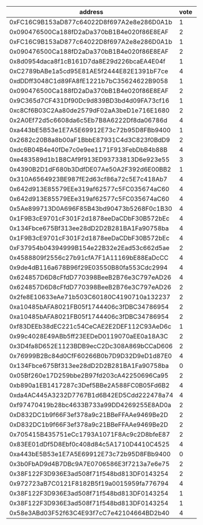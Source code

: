 address|vote|timestamp|signature
---|---|---|---
0xFC16C9B153aD877c64022D8f697A2e8e286D0A1b|1|1601382299|0x89d15b9e8a5717544b9f19f0ab995fe6c96b54c9c0820bca338d8fe7c88cd9107b7d763661285ee0c830db63619ec855444a3275b161569dad58329705098c761c
0x090476500Ca188fD2aDa370bB1B4e020f86E8EAF|2|1601382381|0x6ac6416a8afbaae7d73bda6b091e1102daae20dccd2036ebc338d5dda1445d7e17cca33d868087bbdd4ddb567ecb379cb7aa6ec4ceaddd0041874b89bb344d8c1b
0xFC16C9B153aD877c64022D8f697A2e8e286D0A1b|1|1601382421|0xcdf367bf20fa8eac495000b494b39a52b2695990d10ce64517b8b82e920de2b25e4799af05a074030f3d794bcf0a3c4956e41174d229d89c272937001b7278391c
0x090476500Ca188fD2aDa370bB1B4e020f86E8EAF|2|1601382444|0xeb3feafef69b963662bf9f940a34809caa81615f9f90a27df0ca36887d93f3d871002e9da55f1954d1fe9c86a6da0480713e48841f689d4862490c0d08af90721b
0x8d0954daca8f1cB161D7da8E29d226bcaEA4E04f|1|1601382513|0xcc9e5bd3e5b82e527fdf1d7d454a91039f60570d4516ee7f1b9979a6dfe7d90356e10e72945cf50c29ac5efd6162a70c6dce2c740060831174dd08bed3eb4fb71c
0xC2789bABe1a5cd95E81AE5f2444E82E1391bF7ce|4|1601382530|0xe29ee4e1452443369a63d0d447e5f3d8fc4b3ae3ae9c53f7c109d10ff68b1a1405b85b1645a61b026547df3d50344b19ab7f74a0828b5568fc30de3910df36bc1b
0xdDDff3048C1d89FA8fE1221b7bC35624622B9058|1|1601382539|0xac2033c3038e4ad6adfaaf0d336bd70f8fec6692600d67334dc9d4961f31a70f7ccb812a2be4d9bebde7e662546d35f7b59400790eb057d5e28e6871b548a25c1b
0x090476500Ca188fD2aDa370bB1B4e020f86E8EAF|2|1601382709|0x9346662b1b2a4034f834df7e02e68af22c1a6fb9e05c756496e13662a905c60c7f19491f3686a3fc905d00c6f8616d9f4393a77f7e5225d258ccedda9bf421d81c
0x9C365d7CF431Df90Dc9d839BD3bd4d09FA73cf16|1|1601383512|0x63519b3e47aee2a603584ca028e3902e5c079f91ae158a7bb8d42d23d9c652b14ac7daf70e2a823837d1311bbeed6b0d49e37d0c5a474de2accdde78b4fc7cc51b
0xc8Cf6B03C2Aa80de2579dF02aA3beD1e716E1680|2|1601383726|0xc31a9c14f49379b42ba1cc14a129a0dcdacae0fe93b9a469a6bfedf6845662ee0b81d688d3ff30fc3a5ad2e37e0ebc72d85904bf72ce1b121ed54abf5ab5e8cd1c
0x2A0Ef72d5c6608da6c5Eb7B8A6222Df8da06786d|4|1601383815|0xa614e1f25263962f13d8b916bba30fa38279a7d38140983cf7b105d1b72e5c2774f66f7b81fb07e7fb393f9b83e6dcbddcc6fddbc0acb2298ee6df511a198edb1c
0xa443bE5B53e1E7A5E69912E73c72b95D8FBb9400|1|1601384122|0xa7a3bc802b0d19687bc901e5beba945c3c22d1c72ab48b1991c5ecfcce9962e21b8b4cd7cd5827afb6d9eaf79238924d347abe864e4b3846a8ad79afc2c5a2af1b
0x2682c20B8a8b00aF1BbbE87931C4d3C823f0BdD9|2|1601384170|0x0f9324c09ad6b5bdc6d9a7fc0b79fc4ae2b757b3de7a4846b9353597d381d1b42614f3bd2ec7ddb2e8ec9c4493230701f66fe61e5189ea48f6cce88104844ce71b
0xdc6B04B4e40fDe7c0e9ee1171F913FebDbB4b88B|4|1601384335|0x5a820337ff3cbe490ec70ac6ff722ae0a0a6d3fefc6db07e0cdc7677e1a88622478badaa98ae56184240a66e287e28bd31f17a86211255113c8f519b312bc56a1b
0xe483589d1b1B8CAf9f913ED93733813D6e923e55|3|1601384827|0xbcb577ae1ab2b10c98aa27e15c0aa6ad1802ac51c09345e0480aa07d50f2c72b7665f20c4a1ca2b8458b08ecf12f1699a5d9d0ab77c68fb9ade4a6d08d38c75a1c
0x4390B2D1dF680b3DdfDE07Ae50A2F392d6E00BB2|1|1601385017|0x9a5e29deaa4683862c78d3f37fa9eca7c8698f5beea572449fcf91a8fe04d0635039ce8e62a4cae106a3d304ba8d9f3bdc9f582af07a6c85fee5eb066432672d1b
0x310A6564923BE987fE2d63cf86a72c5E7c418Ab7|4|1601385741|0x85b5c5bac9c90b3f19225bc8eea65ecd2741491256356911817137b30e45d0297552bfa424cbb05e28e3ac32e81afaf74dd2b361c902e1b2fac6b5d4d326fcea1b
0x642d913E85579EEe319af62577c5FC035674aC60|4|1601386365|0x28ae72be2800556a213226c9f054419ecdf396de60df0f1648484d1e03af1af7708291ef89d71159ab8bb2a37f1b6ee503fec7b7d224bfab23e375daae59886c1c
0x642d913E85579EEe319af62577c5FC035674aC60|4|1601386613|0xd7d84ba6e819d26819b5d11ad344e79e9e17d44b383e0760340923c85e17c8b90e1cc54242545e720088e3b5f86160202707f5acf4842ba051d8a8777de1a5601c
0x5Ae899713D0A696F85B43bd90473b5268F0c1B30|4|1601387111|0x32af0552eb0fbec43cb39e52f06c844294d6d9c2b4dfbb846bbb430677bb1fe81b124c6568585a90c0016fdba9f2974fa85ec5d9c7fdbdbc89fa942756f00dfe1c
0x1F9B3cE9701cF301F2d1878eeDaCDbF30B572bEc|4|1601387541|0x0fe31aeb22f2c3a1c0ac6498fb9756a765a26006697967bfee6918cc6a2dadcc25cf9ecf0c929257e338b8c5846bd94cc8e2ebd5814b38951e56a004d3332de81c
0x134Fbce675Bf313ee28dD2D2B281BA1Fa90758ba|4|1601387731|0x2b49ee79feabe95f6e317953a74fc7b0602911970d1f4c8d8920e0b39089b0267c1b1ccebb7807dc9cbe295c452bdd7e276fb91f77aeee312c0558ba76ec19271b
0x1F9B3cE9701cF301F2d1878eeDaCDbF30B572bEc|4|1601387744|0xb3111cec3fb1c2ce23f7dde210bbfd068a65e5af4bdbda0cd2296efb120ad2b7010440abd074e92cfa04ed830f0c810f398e5d9f7daacffdd3d940359b6ef4161b
0xF37954b04394999B154e22B32e2Ead53c662d5ae|2|1601388002|0xce49d8a4dd06440cbdf090170b64be18c5e8abe29813f0e4dccd6f74dedb21243b0e18d94e12d4a076553bb7fd8c357cca0b5e551e2a207eddc0ea752898054f1c
0x4588809f2556c27b91cfA7F1A11169bE88EaDcCC|4|1601388180|0xbda3ffd5ad5b9a1304ee59c98a5c5d759bd5be4ab05c541003cdefe99547d2c86cb8dd9d820737d22aa8dc134d18452daba844fd7dd2956b0dd7ba40d88a4bce1c
0x9de4dB116a678B96f29E03550B80fa553Cdc2994|4|1601388513|0xb3f8797657c91e35e71c6b88ff70393c63d8246a28efa62c6aed139e5f02848573fb5d131bd868800df248475615f9aad42ae60f26f02dc1a60329bc2dbfa39d1b
0x624857D6D8cFfdD770398BeeB2B76e3C797eAD26|4|1601389797|0xde127520ef3ad05fc988207efc661616e977b6f21b16a62e7b60bbbe5306a174615a2ee5f960e46f296a5326227a3ccfbf222a4629025dd9e8e8a231615107a71b
0x624857D6D8cFfdD770398BeeB2B76e3C797eAD26|2|1601389872|0xcca3fd1a7d874a50f1362195f6029473b766887d1abf5506716f2ab8a1c418980a78fe39ac29a6a34a2b2b605296c1d67babf1182914b3e00a1c04049ea955671c
0x2fe8E10633eAe71b503C60180C4190710a132237|2|1601391482|0xfeefcb5b70bddd123212f73dbd3a74c00c5a6770a357c8ba6e77f0e57213c56051f635fc63524cd6f3722365dd00ba7382e428c8b55c829e4ae54a9ea1e5b5451b
0xa10485bAFA8021FB05f1744406c3fDBC34786954|2|1601392889|0x64567149db0f992664a38562d323cfcfd15af8f35d1e64c4cdbe52857fcd978163d6095954076e99263936ad2eb8486f3d6c2fdcc9ba2c7e6bf1d437d3b11af71b
0xa10485bAFA8021FB05f1744406c3fDBC34786954|2|1601392987|0x803a66008b09ff5642529ec8e21be94ca0cce417fc1582529ad29c64c158004b7285767572b228bd4e0b5e941ee21c0dba19160062ac20a31c7516c924d27d1e1c
0xf83DEEb38dEC221c54CeCAE2E2DEF112C93AeD6c|1|1601393528|0xb30b170ff630f2d01942f1156cfcc123dafa8ca183d1f56525544058b6889b3807e645109d83fa0ebbf25e51131b7203e5796b0b78c11a1864ee534488b26d761b
0x99c4028E49ABb5ff23EEDeD0119070aEE0a18A3C|2|1601393711|0xaad3a7f08b9518fd91554ff5a7b902a8b5e1534910c706eeaa2cf472cda6dd7474991eac67b65ccf05a4fa3d995d7b0889aad5c29d7e6d9a1255e27b7b1b8a341c
0x3D4fa8D652E1123BDB9ecC2Dc308A869bCCaD606|2|1601397345|0x24152d155be8cd1306964b3f0152f7d028d7bb7ea56234ebe239cf3db14bf6b47037d764f746ad880ba4f7f6e4761ad80e501def8e55799797fa39782e4783921c
0x76999B2Bc84d0CfF60266B0b7D9D32D9eD1d87E0|4|1601405799|0x926a3bb3c3e876e4d4d13b64d494fa25f5e460bfddb906300500858fac74bbad756aff71fb4c4674d2f41a4e151e8a34aaaa2c65196150eb547e3127b81372711c
0x134Fbce675Bf313ee28dD2D2B281BA1Fa90758ba|0|1601417986|0xde0cc6182262acef1b7c52aea593ff971fae59c3dd27b7513c6e7bcba4db695357466e4219a4d4cd44a0f16fe2f84f76c61b921b8e39f643ba2f26e196bc5a791c
0x05Bf260e17D259bbe2B97fd203cA42250696Ca95|2|1601421453|0xa38f23c61a3c198eb3760a43d88b2eb667fa2ff7699146b8f5c74dca0f1ee63721cadaba00ea0a03122cd842ebeafba8b34be09f164fa4c261aa6584047825491b
0xb890a1EB1417287c3Def5BBe2A588FC0B05Fd6B2|4|1601426731|0x286c92227235245ae675ede3c9da28451dc6c6d4a0a702b36ff824179e7a20df77e13ce79ac3e073d99a23a1acd424a945642b758bfe5213949ff47224f4738b1b
0xda4AC445A3232D7767B1d6B42ED5Cdd222478a74|4|1601428265|0xb1dd99600445f72bef474662cdd90d80c1deedd0babc8089dd6af5d4f0282e3d511165d3ceee722a82a9a10ceafa4130847eac9e20c844ba146db55634aa73ed1c
0xf97470419b28bc4633B733a99DD4269255E8AD0a|2|1601431147|0x3075940464c3eb23996f0445ac9ccfa0914e683e64802e667e3dfecde71edaf85c22a4475f7fa3f6c5a7bdcbb0fffbc7098407726de3d22e5e2ca59afea0905c1c
0xD832DC1b9f66F3ef378a9c21BBeFFAAe9469Be2D|2|1601431590|0x26bdb509db6fd2f20c6cc7439db3acbfe24e7620b89e496b105b810224c23450377101b89224b545622e6afe49a6d9ce7f6d5daa07dd70bc5c8aa8f223e4fa661c
0xD832DC1b9f66F3ef378a9c21BBeFFAAe9469Be2D|2|1601431664|0x74f62be78294ce52cc460b8baf545c54d6f022cbe02038820892a0d39a04a40f779bbba2f32f6190efe54178db7dd8c75240fd150e899b09c6aceecf248007541b
0x705415B435751eCc1793A1071F8Ac9c2D8bfeE87|2|1601432534|0x97187775cd87921c8a8db8f67cde902c15a9037fe819143030c88cff7ea44a46258e39adf2d2759475ee6ca7a37542b2644101c7c30263bef52159391cbb6bfb1b
0x83EE01dDf5D8Ebf0c408d84c5A1710D4410C4525|4|1601434101|0xa0043776de53091ddbafb0d0d291b3ea44d796c4a2cbbd405694f8dcbcf668c26ed8796f9cffb79f979131c9403835c81a26b2b74b04f36a9bc9bbe98e5a59e61b
0xa443bE5B53e1E7A5E69912E73c72b95D8FBb9400|0|1601435327|0xcd3a74b149ba1dfc6ea7ebf9d2a01a99de1b3092076b6a8788ec1769ffae1fa865751dc8dfe90791836999fde96c6a73d7e14f168410c469f1ea4a05814b4f601c
0x3b0FbAD9d4B7DBc9A7E0706586E3f7213a7e6e75|2|1601447672|0x406581345a3c1c199469aa46ca31d44955e98d78e1042520d7329101898d12b331bd36545745bfb0168e1c44e88ff24d9ab9dabc2bfa1b0a5895471f59dacd5b1c
0x38F122F3D936E3ad508f71f548bd813DF0143254|2|1601454158|0x89ed726d1d040b9a43ab7ec542d463217d8055f3019e398a436293ddcb14c1c874612c5705c36a3816550b2f3faafeb266e75e5a109a8b8e4b8c4d95071093f51b
0x972723aB7C0121F8182B5f19a0015959fa776794|4|1601455062|0x7e86d936b701ecb007d12635bd853dafb6a13db107eefaa4b4646b9212e8943f2091c4ca17e4b5b1fdefae6f4deb9c3a79c8d88777512e30a9b48ade6daac6d41b
0x38F122F3D936E3ad508f71f548bd813DF0143254|1|1601457362|0x349e769c048afee4e2747ee29644b00631fbcfcd62f64c9240d804c11fef7acf67794d18bf8bb4cf64363302a6ea6b3b7f786e46da4a797c10be7ed5035354e41b
0x38F122F3D936E3ad508f71f548bd813DF0143254|1|1601457483|0x16324334d0d52ae7a8816cd944f9186368461705cf9d592bb408141b6ff52e8a17a38a18d6b6b92bd35e08eb4d8e73a303a4b09681454b303617d4cb58567f9f1c
0x58e3ABd03F52f63C4E93f7cC7e42104664BD2b40|4|1601457982|0x5e43c763a317da5fee5ffca981fe0dd131eb538d98f0659a562685a2f37ad83d3c0fbc90ee6161ec08787d8c3b9b2ba2b2527ddf85035ab10392d9b5ba5925041c
